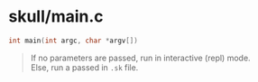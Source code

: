 # skull/main.c

```c
int main(int argc, char *argv[])
```

> If no parameters are passed, run in interactive (repl) mode.
> \
> Else, run a passed in `.sk` file.

